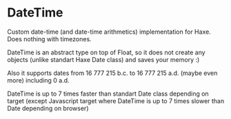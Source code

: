 DateTime
========

Custom date-time (and date-time arithmetics) implementation for Haxe. Does nothing with timezones.

DateTime is an abstract type on top of Float, so it does not create any objects (unlike standart Haxe Date class) and saves your memory :)

Also it supports dates from 16 777 215 b.c. to 16 777 215 a.d. (maybe even more) including 0 a.d.

DateTime is up to 7 times faster than standart Date class depending on target (except Javascript target where DateTime is up to 7 times slower than Date depending on browser)